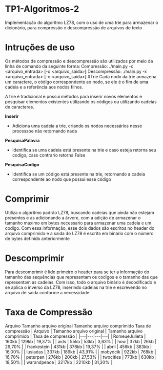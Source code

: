 # TP1-Algoritmos-2
Implementação do algoritmo LZ78, com o uso de uma trie para armazenar o dicionário, para compressão e descompressão de arquivos de texto
# Intruções de uso
Os métodos de compressão e descompressão são utilizados por meio da linha de comando da seguinte forma:
  Compressão: ./main.py -c <arquivo_entrada> [-o <arquivo_saida>]
  Descompressão: ./main.py -x <arquivo_entrada> [-o <arquivo_saida>]
#Trie
Cada nodo da trie armazena um caractere, o código correspondente ao nodo, se ele é o fim de uma cadeia e a referência aos nodos filhos.

A trie é tradicional e possui métodos para inserir novos elementos e pesquisar elementos existentes utilizando os códigos ou utilizando cadeias de caracteres.

**Inserir**
  - Adiciona uma cadeia a trie, criando os nodos necessários nesse processoe não retornando nada

**PesquisaPalavra**
  - Identifica se uma cadeia está presente na trie e caso esteja retorna seu codigo, caso contrario retorna False
 
**PesquisaCodigo**
  - Identifica se um código está presente na trie, retornando a cadeia correspondente ao nodo que possui esse código
 
# Comprimir
 Utiliza o algoritmo padrão LZ78, buscando cadeias que ainda não estejam presentes e as adicionando a árvore, com a adição de armazenar o tamanho maximo em bytes necessario para armazenar uma cadeia e um codigo. Com essa informação, esse dois dados são escritos no header do arquivo comprimido e a saida do LZ78 é escrita em binário com o número de bytes definido anteriormente
 
 # Descomprimir
  Para descomprimir é lido primeiro o header para se ter a informação do tamanho das sequências que representam os codigos e o tamanho das que representam as cadeias. Com isso, todo o arquivo binário é decodificado e se aplica o inverso da LZ78, inserindo cadeias na trie e escrevendo no arquivo de saída conforme a necessidade
  
 # Taxa de Compressão
 Arquivo	Tamanho arquivo original	Tamanho arquivo comprimido	Taxa de compressão
| Arquivo	| Tamanho arquivo original | Tamanho arquivo comprimido |	Taxa de compressão |
|---|---|---|---|
| RomeueJulieta	| 160kb | 129kb |	19,37% |
| aids	| 55kb | 53kb |	3,63% |
| how	| 37kb | 26kb |	29,70% |
| frankestein	| 431kb | 378kb |	19,37% |
| abril	| 456kb | 383kb |	16,00% |
| lusiadas	| 337kb | 189kb |	43,91% |
| mobydcik	| 922kb | 768kb |	16,70% |
| peterpan	| 276kb | 200kb |	27,53% |
| twocities	| 773kb | 630kb |	18,50% |
| warandpeace	| 3217kb | 2210kb |	31,30% |
